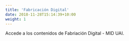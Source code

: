 ```yaml
---
title: 'Fabricación Digital'
date: 2018-11-28T15:14:39+10:00
weight: 1
---
```


Accede a los contenidos de Fabriación Digital - MID UAI.